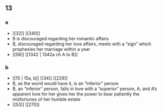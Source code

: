## 13
### a
- [[32]] [[340]] 
- B is discouraged regarding her romantic affairs
- B, discouraged regarding her love affairs, meets with a “sign” which prophesies her marriage within a year
- [[56]] [[1342 | 1342a ch A to B]] 

### b
- [[15 | 15a, b]] [[34]] [[229]] 
- B, as the world would have it, is an “inferior” person
- B, an “inferior” person, falls in love with a “superior” person, A; and A’s apparent love for her gives her the power to bear patiently the misfortunes of her humble estate
- [[53]] [[270]] 

